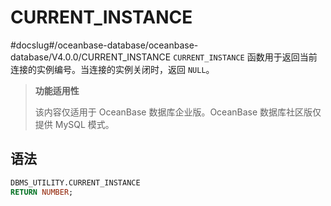 CURRENT_INSTANCE 
=====================================
#docslug#/oceanbase-database/oceanbase-database/V4.0.0/CURRENT_INSTANCE
`CURRENT_INSTANCE` 函数用于返回当前连接的实例编号。当连接的实例关闭时，返回 `NULL`。

>**功能适用性**
>
>该内容仅适用于 OceanBase 数据库企业版。OceanBase 数据库社区版仅提供 MySQL 模式。

语法 
-----------------------

```sql
DBMS_UTILITY.CURRENT_INSTANCE
RETURN NUMBER;
```


